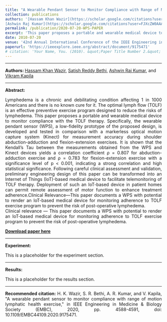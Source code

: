 ```yaml
---
title: "A Wearable Pendant Sensor to Monitor Compliance with Range of Motion Lymphatic Health Exercise"
collection: publications
authors: '[Hassam Khan Wazir](https://scholar.google.com/citations?user=hBetThYAAAAJ&hl=en&oi=ao), [Satish Reddy Bethi](https://scholar.google.com/citations?user=QdEyUtEAAAAJ&hl=en),
[Ashwin Raj Kumar](https://scholar.google.com/citations?user=FJXcZW0AAAAJ&hl=en), and [Vikram Kapila](https://scholar.google.com/citations?user=6PTJF28AAAAJ&hl=en)'
permalink: /publication/2020-07-20-WPS-PAPER
excerpt: 'This paper proposes a portable and wearable medical device to monitor compliance with the TOLF therapy.'
date: 2010-07-20
venue: '42nd Annual International Conference of the IEEE Engineering in Medicine & Biology Society (EMBC)'
paperurl: 'https://ieeexplore.ieee.org/abstract/document/9175471'
# citation: 'Your Name, You. (2010). &quot;Paper Title Number 2.&quot; <i>Journal 1</i>. 1(2).'
---
```

---
<b>Authors:  </b> 
[Hassam Khan Wazir](https://scholar.google.com/citations?user=hBetThYAAAAJ&hl=en&oi=ao), 
[Satish Reddy Bethi](https://scholar.google.com/citations?user=QdEyUtEAAAAJ&hl=en),
[Ashwin Raj Kumar](https://scholar.google.com/citations?user=FJXcZW0AAAAJ&hl=en), and 
[Vikram Kapila](https://scholar.google.com/citations?user=6PTJF28AAAAJ&hl=en)

---
<b> Abstract: </b>
<div style="text-align: justify">
Lymphedema is a chronic and debilitating condition affecting 1 in 1000 Americans and there is no known cure for it. The optimal lymph flow (TOLF) is an effective preventive exercise program designed to reduce the risks of lymphedema. This paper proposes a portable and wearable medical device to monitor compliance with the TOLF therapy. Specifically, the wearable pendant sensor (WPS), a low-fidelity prototype of the proposed design, is developed and tested in comparison with a markerless optical motion capture system (Kinect) for measurement accuracy during shoulder abduction-adduction and flexion-extension exercises. It is shown that the Kendall’s Tau between the measurements obtained from the WPS and Kinect devices yields a correlation coefficient ρ = 0.807 for abduction-adduction exercise and ρ = 0.783 for flexion-extension exercise with a significance level of p < 0.001, indicating a strong correlation and high statistical significance. Following careful clinical assessment and validation, preliminary engineering design of this paper can be transformed into an Internet of Things (IoT)-based medical device to facilitate telemonitoring of TOLF therapy. Deployment of such an IoT-based device in patient homes can permit remote assessment of motor function to enhance treatment adherence.Clinical Relevance—This paper documents a WPS with potential to render an IoT-based medical device for monitoring adherence to TOLF exercise program to prevent the risk of post-operative lymphedema.
</div>

<div style="text-align: justify">
Clinical relevance — This paper documents a WPS with potential to render an IoT-based medical device for monitoring adherence to TOLF exercise program to prevent the risk of post-operative lymphedema.
</div>

<b>[Download paper here](https://ieeexplore.ieee.org/abstract/document/9175471)</b>

---
<b> Experiment: </b>
<div style="text-align: justify">
This is a placeholder for the experiment section.
</div>

---
<b> Results: </b>
<div style="text-align: justify">
This is a placeholder for the results section.
</div>

---
<div style="text-align: justify">
<b>Recommended citation:</b> H. K. Wazir, S. R. Bethi, A. R. Kumar, and V. Kapila, "A wearable pendant sensor to monitor compliance with range of motion lymphatic health exercise," in IEEE Engineering in Medicine & Biology Society (EMBC), 2020, pp. 4588-4591, doi: 10.1109/EMBC44109.2020.9175471.
</div>
